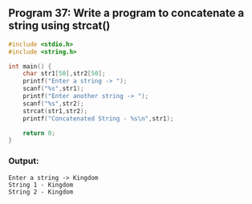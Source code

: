 ## Program 37: Write a program to concatenate a string using strcat()
```c
#include <stdio.h>
#include <string.h>

int main() {
    char str1[50],str2[50];
    printf("Enter a string -> ");
    scanf("%s",str1);
    printf("Enter another string -> ");
    scanf("%s",str2);
    strcat(str1,str2);
    printf("Concatenated String - %s\n",str1);

    return 0;
}

```
### Output:
```
Enter a string -> Kingdom
String 1 - Kingdom
String 2 - Kingdom
```
